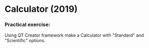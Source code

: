 # Calculator (2019)
### Practical exercise:
Using QT Creator framework make a Calculator with "Standard" and "Scientific" options.
